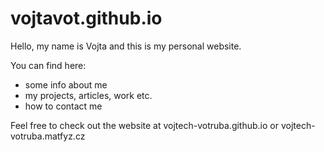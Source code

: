 # vojtavot.github.io
Hello, my name is Vojta and this is my personal website.

You can find here:
- some info about me
- my projects, articles, work etc.
- how to contact me

Feel free to check out the website at vojtech-votruba.github.io or vojtech-votruba.matfyz.cz
